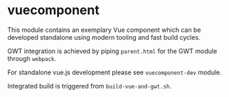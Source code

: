 # vuecomponent

This module contains an exemplary Vue component which can be developed standalone using modern tooling
and fast build cycles.

GWT integration is achieved by piping `parent.html` for the
 GWT module through `webpack`.

For standalone vue.js development please see `vuecomponent-dev` module.

Integrated build is triggered from `build-vue-and-gwt.sh`.